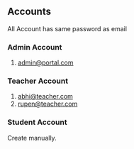 ## Accounts

All Account has same password as email

### Admin Account

1. admin@portal.com

### Teacher Account

1. abhi@teacher.com
2. rupen@teacher.com

### Student Account

Create manually.
